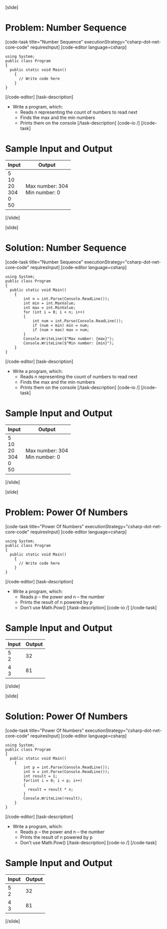 [slide]
# Problem: Number Sequence
[code-task title="Number Sequence" executionStrategy="csharp-dot-net-core-code" requiresInput]
[code-editor language=csharp]
```
using System;
public class Program
{
  public static void Main()
    {
      // Write code here
    }
}
```
[/code-editor]
[task-description]
- Write a program, which:
    - Reads n representing the count of numbers to read next
    - Finds the max and the min numbers
    - Prints them on the console
[/task-description]
[code-io /]
[/code-task]
# Sample Input and Output
|Input|Output|
|-----|------|
|5<br>10<br>20<br>304<br>0<br>50|Max number: 304<br>Min number: 0|
[/slide]

[slide]
# Solution: Number Sequence
[code-task title="Number Sequence" executionStrategy="csharp-dot-net-core-code" requiresInput]
[code-editor language=csharp]
```
using System;
public class Program
{
  public static void Main()
    {
        int n = int.Parse(Console.ReadLine());
        int min = int.MaxValue;
        int max = int.MinValue;
        for (int i = 0; i < n; i++)
        {
            int num = int.Parse(Console.ReadLine());
            if (num < min) min = num;
            if (num > max) max = num;
        }
        Console.WriteLine($"Max number: {max}");
        Console.WriteLine($"Min number: {min}");
    }
}
```
[/code-editor]
[task-description]
- Write a program, which:
    - Reads n representing the count of numbers to read next
    - Finds the max and the min numbers
    - Prints them on the console
[/task-description]
[code-io /]
[/code-task]
# Sample Input and Output
|Input|Output|
|-----|------|
|5<br>10<br>20<br>304<br>0<br>50|Max number: 304<br>Min number: 0|
[/slide]

[slide]
# Problem: Power Of Numbers
[code-task title="Power Of Numbers" executionStrategy="csharp-dot-net-core-code" requiresInput]
[code-editor language=csharp]
```
using System;
public class Program
{
  public static void Main()
    {
      // Write code here
    }
}
```
[/code-editor]
[task-description]
- Write a program, which:
    - Reads p – the power and n – the number
    - Prints the result of n powered by p
    - Don't use Math.Pow()
[/task-description]
[code-io /]
[/code-task]
# Sample Input and Output
|Input|Output|
|-----|------|
|5<br>2|32|
|4<br>3|81|
[/slide]

[slide]
# Solution: Power Of Numbers
[code-task title="Power Of Numbers" executionStrategy="csharp-dot-net-core-code" requiresInput]
[code-editor language=csharp]
```
using System;
public class Program
{
  public static void Main()
    {
        int p = int.Parse(Console.ReadLine());
        int n = int.Parse(Console.ReadLine());
        int result = 1;
        for(int i = 0; i < p; i++)
        {
          result = result * n;
        }
        Console.WriteLine(result);
    }
}
```
[/code-editor]
[task-description]
- Write a program, which:
    - Reads p – the power and n – the number
    - Prints the result of n powered by p
    - Don't use Math.Pow()
[/task-description]
[code-io /]
[/code-task]
# Sample Input and Output
|Input|Output|
|-----|------|
|5<br>2|32|
|4<br>3|81|
[/slide]